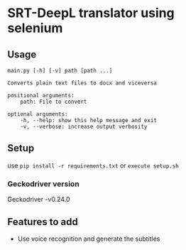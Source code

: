 # SRT-DeepL translator using selenium

## Usage
```
main.py [-h] [-v] path [path ...]

Converts plain text files to docx and viceversa

positional arguments:
    path: File to convert

optional arguments:
    -h, --help: show this help message and exit
    -v, --verbose: increase output verbosity
```

## Setup
use ```pip install -r requirements.txt``` or ```execute setup.sh```

### Geckodriver version

Geckodriver -v0.24.0

## Features to add
- Use voice recognition and generate the subtitles
